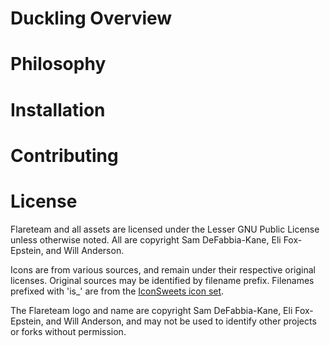 # Duckling Overview

# Philosophy

# Installation

# Contributing

# License

Flareteam and all assets are licensed under the Lesser GNU Public License unless otherwise noted. All are copyright Sam DeFabbia-Kane, Eli Fox-Epstein, and Will Anderson.

Icons are from various sources, and remain under their respective original licenses. Original sources may be identified by filename prefix. Filenames prefixed with 'is\_' are from the [IconSweets icon set](http://iconsweets.com/).

The Flareteam logo and name are copyright Sam DeFabbia-Kane, Eli Fox-Epstein, and Will Anderson, and may not be used to identify other projects or forks without permission.